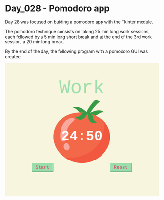 # Day_028 - Pomodoro app

Day 28 was focused on buiding a pomodoro app with the Tkinter module.

The pomodoro technique consists on taking 25 min long work sessions, 
each followed by a 5 min long short break and at the end of the 3rd 
work session, a 20 min long break.

By the end of the day, the following program with a pomodoro GUI was created:

![Preview](./assets/preview.png)